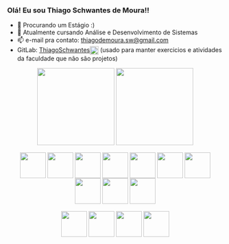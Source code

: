 ### Olá! Eu sou Thiago Schwantes de Moura!!

- 🔭 Procurando um Estágio :)
- 🌱 Atualmente cursando Análise e Desenvolvimento de Sistemas
- 📫 e-mail pra contato: thiagodemoura.sw@gmail.com
- GitLab: [ThiagoSchwantes<img align="center" height="20" width="20" src="https://cdn.jsdelivr.net/gh/devicons/devicon@latest/icons/gitlab/gitlab-original.svg" />](
  https://gitlab.com/ThiagoSchwantes) (usado para manter exercicios e atividades da faculdade que não são projetos)

<div align="center">
  <img height=180 align="center" src="https://github-readme-stats.vercel.app/api?username=ThiagoSchwantes&show_icons=true&theme=dracula&hide=issues&show=prs_merged&locale=pt-br" />
  <img height=180 align="center" src="https://github-readme-stats.vercel.app/api/top-langs/?username=ThiagoSchwantes&layout=compact&theme=dracula&locale=pt-br&langs_count=6" />
</div>

<div style="display: inline_block" align="center">
  <br>
  <div>
    <img align="center" height="60" width="60" src="https://cdn.jsdelivr.net/gh/devicons/devicon@latest/icons/java/java-original.svg" />
    <img align="center" height="60" width="60" src="https://cdn.jsdelivr.net/gh/devicons/devicon@latest/icons/csharp/csharp-original.svg" />
    <img align="center" height="60" width="60" src="https://cdn.jsdelivr.net/gh/devicons/devicon@latest/icons/kotlin/kotlin-original.svg" />
    <img align="center" height="60" width="60" src="https://cdn.jsdelivr.net/gh/devicons/devicon@latest/icons/php/php-original.svg" />
    <img align="center" height="60" width="60" src="https://cdn.jsdelivr.net/gh/devicons/devicon@latest/icons/javascript/javascript-original.svg" />
    <img align="center" height="60" width="60" src="https://cdn.jsdelivr.net/gh/devicons/devicon@latest/icons/typescript/typescript-original.svg" />
    <img align="center" height="60" width="60" src="https://cdn.jsdelivr.net/gh/devicons/devicon@latest/icons/c/c-original.svg" />
    <img align="center" height="60" width="60" src="https://cdn.jsdelivr.net/gh/devicons/devicon@latest/icons/azuresqldatabase/azuresqldatabase-original.svg" />
    <img align="center" height="60" width="60" src="https://cdn.jsdelivr.net/gh/devicons/devicon@latest/icons/html5/html5-original.svg" />
    <img align="center" height="60" width="60" src="https://cdn.jsdelivr.net/gh/devicons/devicon@latest/icons/css3/css3-original.svg" />
  </div>
  <br>
  <div>
    <img align="center" height="60" width="60" src="https://cdn.jsdelivr.net/gh/devicons/devicon@latest/icons/dotnetcore/dotnetcore-original.svg" />
    <img align="center" height="60" width="60" src="https://cdn.jsdelivr.net/gh/devicons/devicon@latest/icons/android/android-original.svg" />
    <img align="center" height="60" width="60" src="https://cdn.jsdelivr.net/gh/devicons/devicon@latest/icons/nodejs/nodejs-original-wordmark.svg" />
    <img align="center" height="60" width="60" src="https://cdn.jsdelivr.net/gh/devicons/devicon@latest/icons/react/react-original.svg" />
  </div>
</div>
